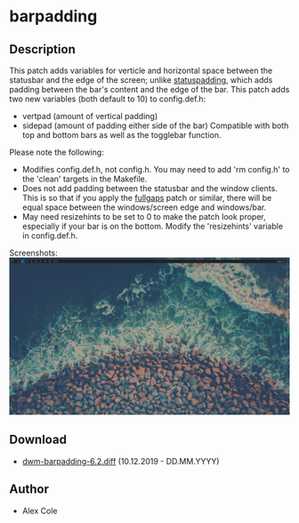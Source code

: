 barpadding
==========

Description
-----------
This patch adds variables for verticle and horizontal space between the statusbar and the edge of the screen; unlike [statuspadding](../statuspadding), which adds padding between the bar's content and the edge of the bar. This patch adds two new variables (both default to 10) to config.def.h:
* vertpad (amount of vertical padding)
* sidepad (amount of padding either side of the bar)
Compatible with both top and bottom bars as well as the togglebar function.

Please note the following:
* Modifies config.def.h, not config.h. You may need to add 'rm config.h' to the 'clean' targets in the Makefile.
* Does not add padding between the statusbar and the window clients. This is so that if you apply the [fullgaps](../fullgaps) patch or similar, there will be equal space between the windows/screen edge and windows/bar.
* May need resizehints to be set to 0 to make the patch look proper, especially if your bar is on the bottom. Modify the 'resizehints' variable in config.def.h.

Screenshots:
![barpadding screenshot](barpadding.png)

Download
--------
* [dwm-barpadding-6.2.diff](dwm-barpadding-6.2.diff) (10.12.2019 - DD.MM.YYYY)

Author
------
* Alex Cole
